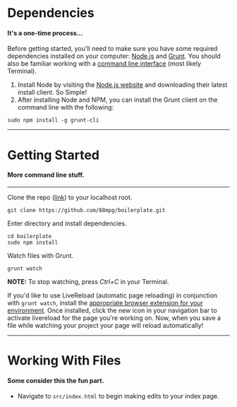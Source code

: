# Dependencies

#### It's a one-time process...

Before getting started, you'll need to make sure you have some required dependencies installed on your computer: [Node.js](//nodejs.org) and [Grunt](//gruntjs.com/). You should also be familiar working with a [command line interface](//en.wikipedia.org/wiki/Command-line_interface) (most likely Terminal).

1.  Install Node by visiting the [Node.js website](//nodejs.org) and downloading their latest install client. So Simple!
2.  After installing Node and NPM, you can install the Grunt client on the command line with the following:

````
sudo npm install -g grunt-cli
````

* * *

# Getting Started

#### More command line stuff.

* * *

Clone the repo ([link](//github.com/88mpg/boilerplate)) to your localhost root.
````
git clone https://github.com/88mpg/boilerplate.git
````
Enter directory and install dependencies.
````
cd boilerplate
sudo npm install
````
Watch files with Grunt.
````
grunt watch
````

**NOTE:** To stop watching, press _Ctrl+C_ in your Terminal.

If you'd like to use LiveReload (automatic page reloading) in conjunction with `grunt watch`, install the [appropriate browser extension for your environment](//feedback.livereload.com/knowledgebase/articles/86242-how-do-i-install-and-use-the-browser-extensions-). Once installed, click the new icon in your navigation bar to activate livereload for the page you're working on. Now, when you save a file while watching your project your page will reload automatically!

* * *

# Working With Files

#### Some consider this the fun part.

- Navigate to `src/index.html` to begin making edits to your index page.
